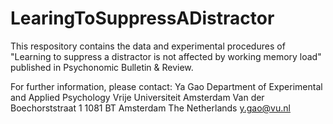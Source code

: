 # LearingToSuppressADistractor
This respository contains the data and experimental procedures of "Learning to suppress a distractor is not affected by working memory load" published in Psychonomic Bulletin & Review.

For further information, please contact:
Ya Gao
Department of Experimental and Applied Psychology
Vrije Universiteit Amsterdam
Van der Boechorststraat 1
1081 BT Amsterdam
The Netherlands
y.gao@vu.nl 
